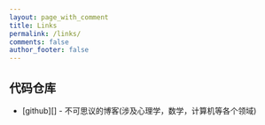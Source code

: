```yaml
---
layout: page_with_comment
title: Links
permalink: /links/
comments: false
author_footer: false
---
```

## 代码仓库
* [github][] - 不可思议的博客(涉及心理学，数学，计算机等各个领域)


[mindhacks]: https://github.com/nicklhy
